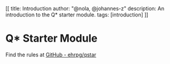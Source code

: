 [[
title: Introduction
author: "@nola, @johannes-z"
description: An introduction to the Q* starter module.
tags: [introduction]
]]

# Q* Starter Module

Find the rules at [GitHub - ehrpg/qstar](https://github.com/ehrpg/qstar)


